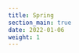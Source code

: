 ```yaml
---
title: Spring
section_main: true
date: 2022-01-06
weight: 1
---
```


<script>
    location.href = "boot/start"
</script>
